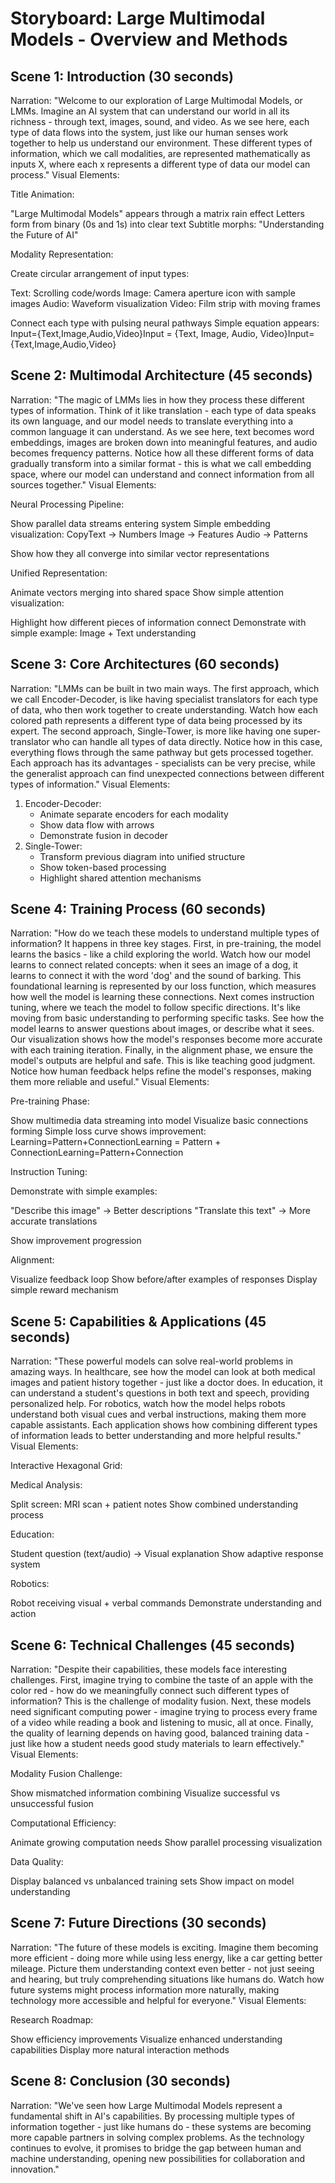 # Storyboard: Large Multimodal Models - Overview and Methods

## Scene 1: Introduction (30 seconds)

Narration:
"Welcome to our exploration of Large Multimodal Models, or LMMs. Imagine an AI system that can understand our world in all its richness - through text, images, sound, and video. As we see here, each type of data flows into the system, just like our human senses work together to help us understand our environment. These different types of information, which we call modalities, are represented mathematically as inputs X, where each x represents a different type of data our model can process."
Visual Elements:

Title Animation:

"Large Multimodal Models" appears through a matrix rain effect
Letters form from binary (0s and 1s) into clear text
Subtitle morphs: "Understanding the Future of AI"

Modality Representation:

Create circular arrangement of input types:

Text: Scrolling code/words
Image: Camera aperture icon with sample images
Audio: Waveform visualization
Video: Film strip with moving frames

Connect each type with pulsing neural pathways
Simple equation appears: Input={Text,Image,Audio,Video}Input = \{Text, Image, Audio, Video\}Input={Text,Image,Audio,Video}

## Scene 2: Multimodal Architecture (45 seconds)

Narration:
"The magic of LMMs lies in how they process these different types of information. Think of it like translation - each type of data speaks its own language, and our model needs to translate everything into a common language it can understand. As we see here, text becomes word embeddings, images are broken down into meaningful features, and audio becomes frequency patterns. Notice how all these different forms of data gradually transform into a similar format - this is what we call embedding space, where our model can understand and connect information from all sources together."
Visual Elements:

Neural Processing Pipeline:

Show parallel data streams entering system
Simple embedding visualization:
CopyText → Numbers
Image → Features
Audio → Patterns

Show how they all converge into similar vector representations

Unified Representation:

Animate vectors merging into shared space
Show simple attention visualization:

Highlight how different pieces of information connect
Demonstrate with simple example: Image + Text understanding

## Scene 3: Core Architectures (60 seconds)

Narration:
"LMMs can be built in two main ways. The first approach, which we call Encoder-Decoder, is like having specialist translators for each type of data, who then work together to create understanding. Watch how each colored path represents a different type of data being processed by its expert. The second approach, Single-Tower, is more like having one super-translator who can handle all types of data directly. Notice how in this case, everything flows through the same pathway but gets processed together. Each approach has its advantages - specialists can be very precise, while the generalist approach can find unexpected connections between different types of information."
Visual Elements:

1. Encoder-Decoder:
   - Animate separate encoders for each modality
   - Show data flow with arrows
   - Demonstrate fusion in decoder
2. Single-Tower:
   - Transform previous diagram into unified structure
   - Show token-based processing
   - Highlight shared attention mechanisms

## Scene 4: Training Process (60 seconds)

Narration:
"How do we teach these models to understand multiple types of information? It happens in three key stages. First, in pre-training, the model learns the basics - like a child exploring the world. Watch how our model learns to connect related concepts: when it sees an image of a dog, it learns to connect it with the word 'dog' and the sound of barking. This foundational learning is represented by our loss function, which measures how well the model is learning these connections.
Next comes instruction tuning, where we teach the model to follow specific directions. It's like moving from basic understanding to performing specific tasks. See how the model learns to answer questions about images, or describe what it sees. Our visualization shows how the model's responses become more accurate with each training iteration.
Finally, in the alignment phase, we ensure the model's outputs are helpful and safe. This is like teaching good judgment. Notice how human feedback helps refine the model's responses, making them more reliable and useful."
Visual Elements:

Pre-training Phase:

Show multimedia data streaming into model
Visualize basic connections forming
Simple loss curve shows improvement:
Learning=Pattern+ConnectionLearning = Pattern + ConnectionLearning=Pattern+Connection

Instruction Tuning:

Demonstrate with simple examples:

"Describe this image" → Better descriptions
"Translate this text" → More accurate translations

Show improvement progression

Alignment:

Visualize feedback loop
Show before/after examples of responses
Display simple reward mechanism

## Scene 5: Capabilities & Applications (45 seconds)

Narration:
"These powerful models can solve real-world problems in amazing ways. In healthcare, see how the model can look at both medical images and patient history together - just like a doctor does. In education, it can understand a student's questions in both text and speech, providing personalized help. For robotics, watch how the model helps robots understand both visual cues and verbal instructions, making them more capable assistants. Each application shows how combining different types of information leads to better understanding and more helpful results."
Visual Elements:

Interactive Hexagonal Grid:

Medical Analysis:

Split screen: MRI scan + patient notes
Show combined understanding process

Education:

Student question (text/audio) → Visual explanation
Show adaptive response system

Robotics:

Robot receiving visual + verbal commands
Demonstrate understanding and action

## Scene 6: Technical Challenges (45 seconds)

Narration:
"Despite their capabilities, these models face interesting challenges. First, imagine trying to combine the taste of an apple with the color red - how do we meaningfully connect such different types of information? This is the challenge of modality fusion. Next, these models need significant computing power - imagine trying to process every frame of a video while reading a book and listening to music, all at once. Finally, the quality of learning depends on having good, balanced training data - just like how a student needs good study materials to learn effectively."
Visual Elements:

Modality Fusion Challenge:

Show mismatched information combining
Visualize successful vs unsuccessful fusion

Computational Efficiency:

Animate growing computation needs
Show parallel processing visualization

Data Quality:

Display balanced vs unbalanced training sets
Show impact on model understanding

## Scene 7: Future Directions (30 seconds)

Narration:
"The future of these models is exciting. Imagine them becoming more efficient - doing more while using less energy, like a car getting better mileage. Picture them understanding context even better - not just seeing and hearing, but truly comprehending situations like humans do. Watch how future systems might process information more naturally, making technology more accessible and helpful for everyone."
Visual Elements:

Research Roadmap:

Show efficiency improvements
Visualize enhanced understanding capabilities
Display more natural interaction methods

## Scene 8: Conclusion (30 seconds)

Narration:
"We've seen how Large Multimodal Models represent a fundamental shift in AI's capabilities. By processing multiple types of information together - just like humans do - these systems are becoming more capable partners in solving complex problems. As the technology continues to evolve, it promises to bridge the gap between human and machine understanding, opening new possibilities for collaboration and innovation."
